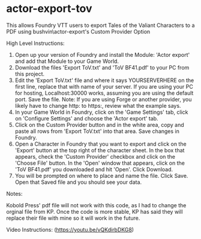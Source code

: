 # actor-export-tov
This allows Foundry VTT users to export Tales of the Valiant Characters to a PDF using bushvin\actor-export's Custom Provider Option

High Level Instructions:
1) Open up your version of Foundry and install the Module: 'Actor export' and add that Module to your Game World.
2) Download the files 'Export ToV.txt' and 'ToV BF41.pdf' to your PC from this project.
3) Edit the 'Export ToV.txt' file and where it says YOURSERVERHERE on the first line, replace that with name of your server.  If you are using your PC for hosting, Localhost:30000 works, assuming you are using the default port.  Save the file.  Note: If you are using Forge or another provider, you likely have to change http: to https:, review what the example says.
4) In your Game World in Foundry, click on the 'Game Settings' tab, click on 'Configure Settings' and choose the 'Actor export' tab.
5) Click on the Custom Provider button and in the white area, copy and paste all rows from 'Export ToV.txt' into that area.  Save changes in Foundry.
6) Open a Character in Foundry that you want to export and click on the 'Export' button at the top right of the character sheet.  In the box that appears, check the 'Custom Provider' checkbox and click on the 'Choose File' button.  In the 'Open' window that appears, click on the 'ToV BF41.pdf' you downloaded and hit 'Open'.  Click Download.
7) You will be prompted on where to place and name the file.  Click Save.  Open that Saved file and you should see your data.

Notes:

Kobold Press' pdf file will not work with this code, as I had to change the orginal file from KP.  Once the code is more stable, KP has said they will replace their file with mine so it will work in the future.

Video Instructions: (https://youtu.be/vQKdirbDKG8)
